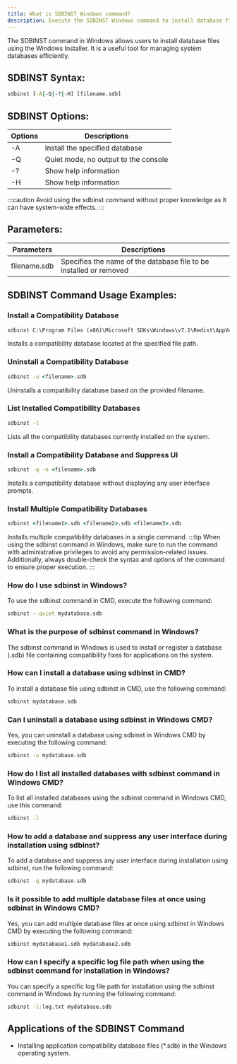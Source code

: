 ```yaml
---
title: What is SDBINST Windows command?
description: Execute the SDBINST Windows command to install database files on your system. Learn how to use this command effectively here.
---
```


The SDBINST command in Windows allows users to install database files using the Windows Installer. It is a useful tool for managing system databases efficiently.

## SDBINST Syntax:
```cmd
sdbinst [-A|-Q|-?|-H] [filename.sdb]
```

## SDBINST Options:
| Options | Descriptions                                    |
|---------|-------------------------------------------------|
| -A      | Install the specified database                  |
| -Q      | Quiet mode, no output to the console            |
| -?      | Show help information                           |
| -H      | Show help information                           |

:::caution
Avoid using the sdbinst command without proper knowledge as it can have system-wide effects.
:::

## Parameters:
| Parameters    | Descriptions                                                        |
|---------------|---------------------------------------------------------------------|
| filename.sdb  | Specifies the name of the database file to be installed or removed   |

## SDBINST Command Usage Examples:
### Install a Compatibility Database
```cmd
sdbinst C:\Program Files (x86)\Microsoft SDKs\Windows\v7.1\Redist\AppVerifier\sdb\<filename>.sdb
```
Installs a compatibility database located at the specified file path.

### Uninstall a Compatibility Database
```cmd
sdbinst -u <filename>.sdb
```
Uninstalls a compatibility database based on the provided filename.

### List Installed Compatibility Databases
```cmd
sdbinst -l
```
Lists all the compatibility databases currently installed on the system.

### Install a Compatibility Database and Suppress UI
```cmd
sdbinst -q -n <filename>.sdb
```
Installs a compatibility database without displaying any user interface prompts.

### Install Multiple Compatibility Databases
```cmd
sdbinst <filename1>.sdb <filename2>.sdb <filename3>.sdb
```
Installs multiple compatibility databases in a single command.
:::tip
When using the sdbinst command in Windows, make sure to run the command with administrative privileges to avoid any permission-related issues. Additionally, always double-check the syntax and options of the command to ensure proper execution.
:::

### How do I use sdbinst in Windows?
To use the sdbinst command in CMD, execute the following command:
```cmd
sdbinst --quiet mydatabase.sdb
```

### What is the purpose of sdbinst command in Windows?
The sdbinst command in Windows is used to install or register a database (.sdb) file containing compatibility fixes for applications on the system.

### How can I install a database using sdbinst in CMD?
To install a database file using sdbinst in CMD, use the following command:
```cmd
sdbinst mydatabase.sdb
```

### Can I uninstall a database using sdbinst in Windows CMD?
Yes, you can uninstall a database using sdbinst in Windows CMD by executing the following command:
```cmd
sdbinst -u mydatabase.sdb
```

### How do I list all installed databases with sdbinst command in Windows CMD?
To list all installed databases using the sdbinst command in Windows CMD, use this command:
```cmd
sdbinst -l
```

### How to add a database and suppress any user interface during installation using sdbinst?
To add a database and suppress any user interface during installation using sdbinst, run the following command:
```cmd
sdbinst -q mydatabase.sdb
```

### Is it possible to add multiple database files at once using sdbinst in Windows CMD?
Yes, you can add multiple database files at once using sdbinst in Windows CMD by executing the following command:
```cmd
sdbinst mydatabase1.sdb mydatabase2.sdb
```

### How can I specify a specific log file path when using the sdbinst command for installation in Windows?
You can specify a specific log file path for installation using the sdbinst command in Windows by running the following command:
```cmd
sdbinst -l:log.txt mydatabase.sdb
```
## Applications of the SDBINST Command

- Installing application compatibility database files (*.sdb) in the Windows operating system.